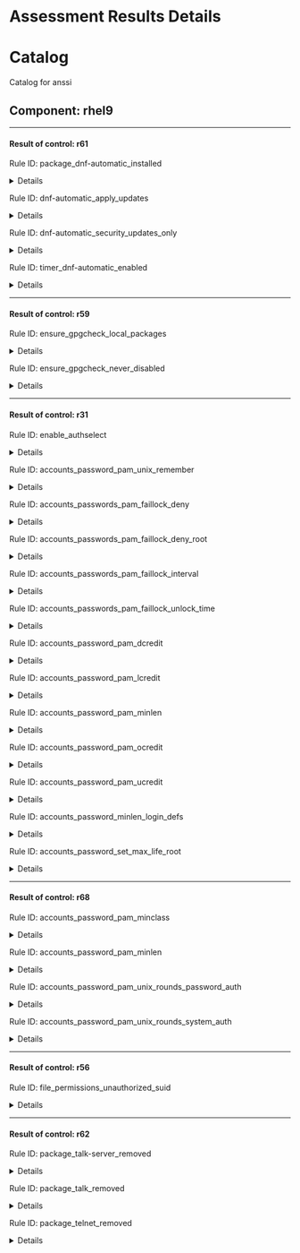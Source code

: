 # Assessment Results Details

# Catalog
Catalog for anssi

## Component: rhel9

-------------------------------------------------------

#### Result of control: r61

Rule ID: package_dnf-automatic_installed
<details><summary>Details</summary>


  - Subject UUID: 547ee529-f249-4725-9329-5b6a8f59a111
  - Title: My Comp

    - Result: fail

    - Reason:
      ```
      my reason
      ```
</details>

Rule ID: dnf-automatic_apply_updates
<details><summary>Details</summary>


  - Subject UUID: c17678b9-9e62-4695-8463-af332218e53a
  - Title: My Comp

    - Result: fail

    - Reason:
      ```
      my reason
      ```
</details>

Rule ID: dnf-automatic_security_updates_only
<details><summary>Details</summary>


  - Subject UUID: 88d5c692-3fd4-4f0d-adc3-5775d7e2aeeb
  - Title: My Comp

    - Result: fail

    - Reason:
      ```
      my reason
      ```
</details>

Rule ID: timer_dnf-automatic_enabled
<details><summary>Details</summary>


  - Subject UUID: 4a5278d6-fb7d-49b0-b51b-09783c530d84
  - Title: My Comp

    - Result: fail

    - Reason:
      ```
      my reason
      ```
</details>

-------------------------------------------------------

#### Result of control: r59

Rule ID: ensure_gpgcheck_local_packages
<details><summary>Details</summary>


  - Subject UUID: e71986a1-e1d3-4758-a5bb-f8ee952abe76
  - Title: My Comp

    - Result: fail

    - Reason:
      ```
      my reason
      ```
</details>

Rule ID: ensure_gpgcheck_never_disabled
<details><summary>Details</summary>


  - Subject UUID: 090419c7-f687-44e2-8bf8-2801c8536d73
  - Title: My Comp

    - Result: fail

    - Reason:
      ```
      my reason
      ```
</details>

-------------------------------------------------------

#### Result of control: r31

Rule ID: enable_authselect
<details><summary>Details</summary>


  - Subject UUID: 71fdc708-c98c-4a9d-b2c5-ad90702cf271
  - Title: My Comp

    - Result: fail

    - Reason:
      ```
      my reason
      ```
</details>

Rule ID: accounts_password_pam_unix_remember
<details><summary>Details</summary>


  - Subject UUID: 19b066aa-ace2-4c7c-a809-b17cc44b73f7
  - Title: My Comp

    - Result: fail

    - Reason:
      ```
      my reason
      ```
</details>

Rule ID: accounts_passwords_pam_faillock_deny
<details><summary>Details</summary>


  - Subject UUID: 49e2d1a0-03b8-41cf-8256-88010000265f
  - Title: My Comp

    - Result: fail

    - Reason:
      ```
      my reason
      ```
</details>

Rule ID: accounts_passwords_pam_faillock_deny_root
<details><summary>Details</summary>


  - Subject UUID: d1416657-ff58-4c48-8ca8-bc595f5a2cc1
  - Title: My Comp

    - Result: fail

    - Reason:
      ```
      my reason
      ```
</details>

Rule ID: accounts_passwords_pam_faillock_interval
<details><summary>Details</summary>


  - Subject UUID: 40788ed4-4938-48e4-a34d-6cf53442724b
  - Title: My Comp

    - Result: fail

    - Reason:
      ```
      my reason
      ```
</details>

Rule ID: accounts_passwords_pam_faillock_unlock_time
<details><summary>Details</summary>


  - Subject UUID: 28e52194-3bca-4f51-82ae-7bfca6617f32
  - Title: My Comp

    - Result: fail

    - Reason:
      ```
      my reason
      ```
</details>

Rule ID: accounts_password_pam_dcredit
<details><summary>Details</summary>


  - Subject UUID: 7d67e060-d648-4eb3-af8d-203c861a1984
  - Title: My Comp

    - Result: fail

    - Reason:
      ```
      my reason
      ```
</details>

Rule ID: accounts_password_pam_lcredit
<details><summary>Details</summary>


  - Subject UUID: 10c55f20-01de-49de-b1e8-0376e84e4588
  - Title: My Comp

    - Result: fail

    - Reason:
      ```
      my reason
      ```
</details>

Rule ID: accounts_password_pam_minlen
<details><summary>Details</summary>


  - Subject UUID: 584d9c0f-e0ea-4033-8213-e542ed5daebf
  - Title: My Comp

    - Result: fail

    - Reason:
      ```
      my reason
      ```
</details>

Rule ID: accounts_password_pam_ocredit
<details><summary>Details</summary>


  - Subject UUID: 5ce166bd-851a-42f7-936b-d5307f80a186
  - Title: My Comp

    - Result: fail

    - Reason:
      ```
      my reason
      ```
</details>

Rule ID: accounts_password_pam_ucredit
<details><summary>Details</summary>


  - Subject UUID: 43b00faa-cb23-4573-a086-41d864d5dc08
  - Title: My Comp

    - Result: fail

    - Reason:
      ```
      my reason
      ```
</details>

Rule ID: accounts_password_minlen_login_defs
<details><summary>Details</summary>


  - Subject UUID: 9e155f6c-b36a-4efd-8cff-9f109ffc5444
  - Title: My Comp

    - Result: fail

    - Reason:
      ```
      my reason
      ```
</details>

Rule ID: accounts_password_set_max_life_root
<details><summary>Details</summary>


  - Subject UUID: 1614769f-f978-48a0-86c4-4e373b163a9f
  - Title: My Comp

    - Result: fail

    - Reason:
      ```
      my reason
      ```
</details>

-------------------------------------------------------

#### Result of control: r68

Rule ID: accounts_password_pam_minclass
<details><summary>Details</summary>


  - Subject UUID: cc7b7bb4-7de1-4f33-a206-eb1733e4b107
  - Title: My Comp

    - Result: fail

    - Reason:
      ```
      my reason
      ```
</details>

Rule ID: accounts_password_pam_minlen
<details><summary>Details</summary>


  - Subject UUID: 584d9c0f-e0ea-4033-8213-e542ed5daebf
  - Title: My Comp

    - Result: fail

    - Reason:
      ```
      my reason
      ```
</details>

Rule ID: accounts_password_pam_unix_rounds_password_auth
<details><summary>Details</summary>


  - Subject UUID: ef47555f-b034-4720-8d2f-00eff7ad3593
  - Title: My Comp

    - Result: fail

    - Reason:
      ```
      my reason
      ```
</details>

Rule ID: accounts_password_pam_unix_rounds_system_auth
<details><summary>Details</summary>


  - Subject UUID: b904ca39-7aa3-476a-8374-d41df7e44802
  - Title: My Comp

    - Result: fail

    - Reason:
      ```
      my reason
      ```
</details>

-------------------------------------------------------

#### Result of control: r56

Rule ID: file_permissions_unauthorized_suid
<details><summary>Details</summary>


  - Subject UUID: 7439d9ec-064f-4b64-93cd-89fa57b12e21
  - Title: My Comp

    - Result: fail

    - Reason:
      ```
      my reason
      ```
</details>

-------------------------------------------------------

#### Result of control: r62

Rule ID: package_talk-server_removed
<details><summary>Details</summary>


  - Subject UUID: e4f12289-a784-4299-ba08-4987f3c75a53
  - Title: My Comp

    - Result: error

    - Reason:
      ```
      my reason
      ```
</details>

Rule ID: package_talk_removed
<details><summary>Details</summary>


  - Subject UUID: 84b845ec-6999-4fb7-8837-cf8b27f7fe1c
  - Title: My Comp

    - Result: error

    - Reason:
      ```
      my reason
      ```
</details>

Rule ID: package_telnet_removed
<details><summary>Details</summary>


  - Subject UUID: 49ab1f73-3937-4bcd-8101-cdf81fbda70f
  - Title: My Comp

    - Result: fail

    - Reason:
      ```
      my reason
      ```
</details>